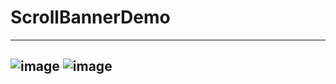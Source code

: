 # ScrollBannerDemo
-----------------------------------
 ![image](https://github.com/feibaichen/ScrollBannerDemo/blob/master/scrollBanner.gif)
 ![image](https://github.com/feibaichen/ScrollBannerDemo/blob/master/scroll.gif)
 -----------------------------------
